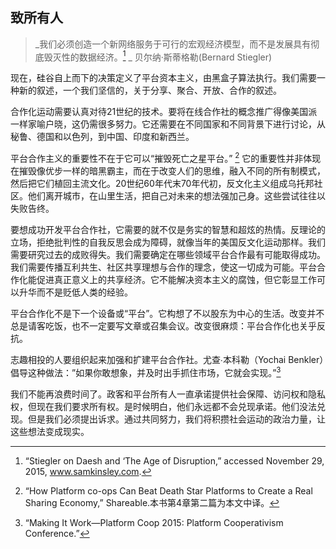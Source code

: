 ## 致所有人

> _我们必须创造一个新网络服务于可行的宏观经济模型，而不是发展具有彻底毁灭性的数据经济。[^1] _
> 贝尔纳·斯蒂格勒(Bernard Stiegler)



现在，硅谷自上而下的决策定义了平台资本主义，由黑盒子算法执行。我们需要一种新的叙述，一个我们坚信的，关于分享、聚合、开放、合作的叙述。

合作化运动需要认真对待21世纪的技术。要将在线合作社的概念推广得像美国派一样家喻户晓，这仍需很多努力。它还需要在不同国家和不同背景下进行讨论，从秘鲁、德国和以色列，到中国、印度和新西兰。

平台合作主义的重要性不在于它可以“摧毁死亡之星平台。” [^2] 它的重要性并非体现在摧毁像优步一样的暗黑霸主，而在于改变人们的思维，融入不同的所有制模式，然后把它们植回主流文化。20世纪60年代末70年代初，反文化主义组成乌托邦社区。他们离开城市，在山里生活，把自己对未来的想法强加己身。这些尝试往往以失败告终。

要想成功开发平台合作社，它需要的就不仅是务实的智慧和超炫的热情。反理论的立场，拒绝批判性的自我反思会成为障碍，就像当年的美国反文化运动那样。我们需要研究过去的成败得失。我们需要确定在哪些领域平台合作最有可能取得成功。我们需要传播互利共生、社区共享理想与合作的理念，使这一切成为可能。平台合作化能促进真正意义上的共享经济。它不能解决资本主义的腐蚀，但它彰显工作可以升华而不是贬低人类的经验。

平台合作化不是下一个设备或“平台”。它构想了不以股东为中心的生活。改变并不总是请客吃饭，也不一定要写文章或召集会议。改变很麻烦：平台合作化也关乎反抗。

志趣相投的人要组织起来加强和扩建平台合作社。尤查∙本科勒（Yochai Benkler）倡导这种做法：”如果你敢想象，并及时出手抓住市场，它就会实现。”[^3]

我们不能再浪费时间了。政客和平台所有人一直承诺提供社会保障、访问权和隐私权，但现在我们要求所有权。是时候明白，他们永远都不会兑现承诺。他们没法兑现。但是我们必须提出诉求。通过共同努力，我们将积攒社会运动的政治力量，让这些想法变成现实。

[^1]: “Stiegler on Daesh and ‘The Age of Disruption,” accessed November 29, 2015, www.samkinsley.com.

[^2]: “How Platform co-ops Can Beat Death Star Platforms to Create a Real Sharing Economy,” Shareable.本书第4章第二篇为本文中译。 

[^3]: “Making It Work—Platform Coop 2015: Platform Cooperativism Conference.”

